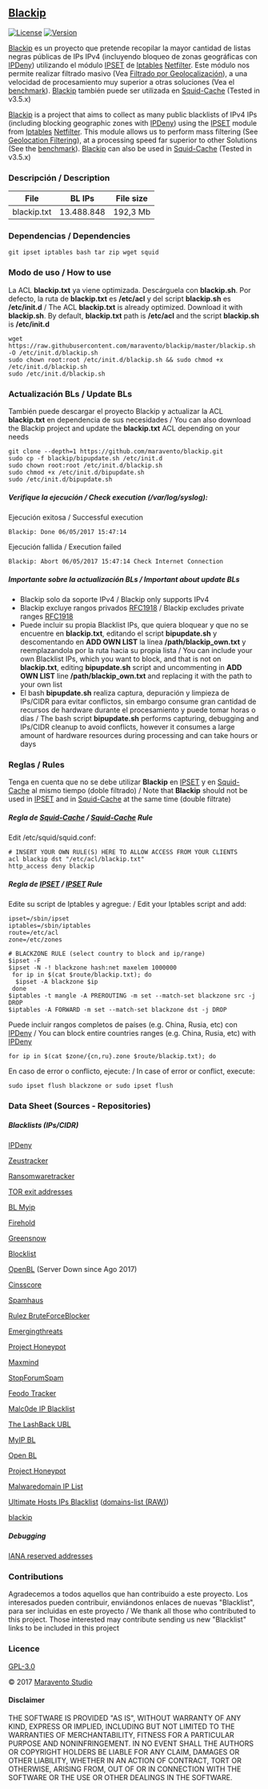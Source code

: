## [Blackip](http://www.maravento.com/p/blackip.html)

[![License](https://img.shields.io/badge/License-GPLv3-blue.svg)](https://www.gnu.org/licenses/gpl.txt)
[![Version](https://img.shields.io/badge/Development-ALPHA-blue.svg)](https://img.shields.io/badge/Development-ALPHA-blue.svg)

[Blackip](http://www.maravento.com/p/blackip.html) es un proyecto que pretende recopilar la mayor cantidad de listas negras públicas de IPs IPv4 (incluyendo bloqueo de zonas geográficas con [IPDeny](http://www.ipdeny.com/ipblocks/)) utilizando el módulo [IPSET](http://ipset.netfilter.org/) de [Iptables](http://www.netfilter.org/documentation/HOWTO/es/packet-filtering-HOWTO-7.html) [Netfilter](http://www.netfilter.org/). Este módulo nos permite realizar filtrado masivo (Vea [Filtrado por Geolocalización](http://www.maravento.com/2015/08/filtrado-por-geolocalizacion-ii.html)), a una velocidad de procesamiento muy superior a otras soluciones (Vea el [benchmark](https://web.archive.org/web/20161014210553/http://daemonkeeper.net/781/mass-blocking-ip-addresses-with-ipset/)). [Blackip](http://www.maravento.com/p/blackip.html) también puede ser utilizada en [Squid-Cache](http://www.squid-cache.org/) (Tested in v3.5.x)

[Blackip](http://www.maravento.com/p/blackip.html) is a project that aims to collect as many public blacklists of IPv4 IPs (including blocking geographic zones with [IPDeny](http://www.ipdeny.com/ipblocks/)) using the [IPSET](http://ipset.netfilter.org/) module from [Iptables](http://www.netfilter.org/documentation/HOWTO/es/packet-filtering-HOWTO-7.html) [Netfilter](http://www.netfilter.org/). This module allows us to perform mass filtering (See [Geolocation Filtering](http://www.maravento.com/2015/08/filtrado-por-geolocalizacion-ii.html)), at a processing speed far superior to other Solutions (See the [benchmark](https://web.archive.org/web/20161014210553/http://daemonkeeper.net/781/mass-blocking-ip-addresses-with-ipset/)). [Blackip](http://www.maravento.com/p/blackip.html) can also be used in [Squid-Cache](http://www.squid-cache.org/) (Tested in v3.5.x)

### Descripción / Description

|File|BL IPs|File size|
|----|----------|---------|
|blackip.txt|13.488.848|192,3 Mb|

### Dependencias / Dependencies

```
git ipset iptables bash tar zip wget squid
```
### Modo de uso / How to use

La ACL **blackip.txt** ya viene optimizada. Descárguela con **blackip.sh**. Por defecto, la ruta de **blackip.txt** es **/etc/acl** y del script **blackip.sh** es **/etc/init.d** / The ACL **blackip.txt** is already optimized. Download it with **blackip.sh**. By default, **blackip.txt** path is **/etc/acl** and the script **blackip.sh** is **/etc/init.d**

```
wget https://raw.githubusercontent.com/maravento/blackip/master/blackip.sh -O /etc/init.d/blackip.sh
sudo chown root:root /etc/init.d/blackip.sh && sudo chmod +x /etc/init.d/blackip.sh
sudo /etc/init.d/blackip.sh
```
### Actualización BLs / Update BLs

También puede descargar el proyecto Blackip y actualizar la ACL **blackip.txt** en dependencia de sus necesidades / You can also download the Blackip project and update the **blackip.txt** ACL depending on your needs

```
git clone --depth=1 https://github.com/maravento/blackip.git
sudo cp -f blackip/bipupdate.sh /etc/init.d
sudo chown root:root /etc/init.d/blackip.sh
sudo chmod +x /etc/init.d/bipupdate.sh
sudo /etc/init.d/bipupdate.sh
```
##### Verifique la ejecución / Check execution (/var/log/syslog):

Ejecución exitosa / Successful execution
```
Blackip: Done 06/05/2017 15:47:14
```
Ejecución fallida / Execution failed

```
Blackip: Abort 06/05/2017 15:47:14 Check Internet Connection
```

##### Importante sobre la actualización BLs / Important about update BLs

- Blackip solo da soporte IPv4 / Blackip only supports IPv4
- Blackip excluye rangos privados [RFC1918](https://es.wikipedia.org/wiki/Red_privada) / Blackip excludes private ranges [RFC1918](https://en.wikipedia.org/wiki/Private_network)
- Puede incluir su propia Blacklist IPs, que quiera bloquear y que no se encuentre en **blackip.txt**, editando el script **bipupdate.sh** y descomentando en **ADD OWN LIST** la línea **/path/blackip_own.txt** y reemplazandola por la ruta hacia su propia lista / You can include your own Blacklist IPs, which you want to block, and that is not on **blackip.txt**, editing **bipupdate.sh** script and uncommenting in **ADD OWN LIST** line **/path/blackip_own.txt** and replacing it with the path to your own list
- El bash **bipupdate.sh** realiza captura, depuración y limpieza de IPs/CIDR para evitar conflictos, sin embargo consume gran cantidad de recursos de hardware durante el procesamiento y puede tomar horas o días / The bash script **bipupdate.sh** performs capturing, debugging and IPs/CIDR cleanup to avoid conflicts, however it consumes a large amount of hardware resources during processing and can take hours or days

### Reglas / Rules

Tenga en cuenta que no se debe utilizar **Blackip** en [IPSET](http://ipset.netfilter.org/) y en [Squid-Cache](http://www.squid-cache.org/) al mismo tiempo (doble filtrado) / Note that **Blackip** should not be used in [IPSET](http://ipset.netfilter.org/) and in [Squid-Cache](http://www.squid-cache.org/) at the same time (double filtrate)

##### Regla de [Squid-Cache](http://www.squid-cache.org/) / [Squid-Cache](http://www.squid-cache.org/) Rule

Edit /etc/squid/squid.conf:
```
# INSERT YOUR OWN RULE(S) HERE TO ALLOW ACCESS FROM YOUR CLIENTS
acl blackip dst "/etc/acl/blackip.txt"
http_access deny blackip
```

##### Regla de [IPSET](http://ipset.netfilter.org/) / [IPSET](http://ipset.netfilter.org/) Rule

Edite su script de Iptables y agregue: / Edit your Iptables script and add:
```
ipset=/sbin/ipset
iptables=/sbin/iptables
route=/etc/acl
zone=/etc/zones

# BLACKZONE RULE (select country to block and ip/range)
$ipset -F
$ipset -N -! blackzone hash:net maxelem 1000000
 for ip in $(cat $route/blackip.txt); do
  $ipset -A blackzone $ip
 done
$iptables -t mangle -A PREROUTING -m set --match-set blackzone src -j DROP
$iptables -A FORWARD -m set --match-set blackzone dst -j DROP
```
Puede incluir rangos completos de países (e.g. China, Rusia, etc) con [IPDeny](http://www.ipdeny.com/ipblocks/) / You can block entire countries ranges (e.g. China, Rusia, etc) with [IPDeny](http://www.ipdeny.com/ipblocks/)
```
for ip in $(cat $zone/{cn,ru}.zone $route/blackip.txt); do
```
En caso de error o conflicto, ejecute: / In case of error or conflict, execute:
```
sudo ipset flush blackzone or sudo ipset flush
```

### Data Sheet (Sources - Repositories)

##### Blacklists (IPs/CIDR)

[IPDeny](http://www.ipdeny.com/ipblocks/)

[Zeustracker](https://zeustracker.abuse.ch/blocklist.php?download=badips)

[Ransomwaretracker](https://ransomwaretracker.abuse.ch/downloads/RW_IPBL.txt)

[TOR exit addresses](https://check.torproject.org/exit-addresses)

[BL Myip](https://myip.ms/files/blacklist/general/full_blacklist_database.zip)

[Firehold](https://raw.githubusercontent.com/firehol/blocklist-ipsets/master/firehol_level1.netset)

[Greensnow](http://blocklist.greensnow.co/greensnow.txt)

[Blocklist](https://lists.blocklist.de/lists/all.txt)

[OpenBL](https://www.openbl.org/lists/base.txt) (Server Down since Ago 2017)

[Cinsscore](http://cinsscore.com/list/ci-badguys.txt)

[Spamhaus](https://www.spamhaus.org/drop/drop.lasso)

[Rulez BruteForceBlocker](http://danger.rulez.sk/projects/bruteforceblocker/blist.php)

[Emergingthreats](http://rules.emergingthreats.net/blockrules/compromised-ips.txt)

[Project Honeypot](http://www.projecthoneypot.org/list_of_ips.php)

[Maxmind](https://www.maxmind.com/es/proxy-detection-sample-list)

[StopForumSpam](https://www.stopforumspam.com/downloads/toxic_ip_cidr.txt)

[Feodo Tracker](https://feodotracker.abuse.ch/blocklist/?download=ipblocklist)

[Malc0de IP Blacklist](http://malc0de.com/bl/IP_Blacklist.txt)

[The LashBack UBL](http://www.unsubscore.com/blacklist.txt)

[MyIP BL](https://myip.ms/files/blacklist/general/latest_blacklist.txt)

[Open BL](http://www.openbl.org/lists/base.txt)

[Project Honeypot](https://www.projecthoneypot.org/list_of_ips.php?t=d&rss=1)

[Malwaredomain IP List](https://www.malwaredomainlist.com/hostslist/ip.txt)

[Ultimate Hosts IPs Blacklist](https://github.com/mitchellkrogza/Ultimate.Hosts.Blacklist) ([domains-list (RAW)](https://hosts.ubuntu101.co.za/domains.list))

[blackip](https://github.com/maravento/blackip/raw/master/blackip.tar.gz)

##### Debugging

[IANA reserved addresses](https://github.com/maravento/blackip/raw/master/iana.txt)

### Contributions

Agradecemos a todos aquellos que han contribuido a este proyecto. Los interesados pueden contribuir, enviándonos enlaces de nuevas "Blacklist", para ser incluidas en este proyecto / We thank all those who contributed to this project. Those interested may contribute sending us new "Blacklist" links to be included in this project

### Licence

[GPL-3.0](https://www.gnu.org/licenses/gpl-3.0.en.html)

© 2017 [Maravento Studio](http://www.maravento.com)

#### Disclaimer

THE SOFTWARE IS PROVIDED "AS IS", WITHOUT WARRANTY OF ANY KIND, EXPRESS OR IMPLIED, INCLUDING BUT NOT LIMITED TO THE WARRANTIES OF MERCHANTABILITY, FITNESS FOR A PARTICULAR PURPOSE AND NONINFRINGEMENT. IN NO EVENT SHALL THE AUTHORS OR COPYRIGHT HOLDERS BE LIABLE FOR ANY CLAIM, DAMAGES OR OTHER LIABILITY, WHETHER IN AN ACTION OF CONTRACT, TORT OR OTHERWISE, ARISING FROM, OUT OF OR IN CONNECTION WITH THE SOFTWARE OR THE USE OR OTHER DEALINGS IN THE SOFTWARE.
